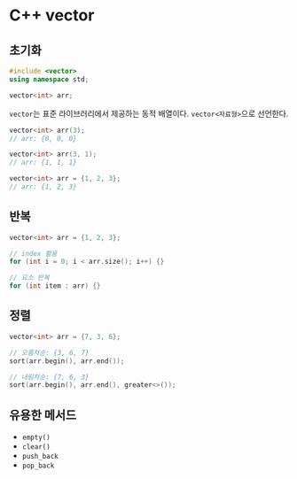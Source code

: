 # C++ vector

## 초기화

```cpp
#include <vector>
using namespace std;

vector<int> arr;
```

`vector`는 표준 라이브러리에서 제공하는 동적 배열이다. `vector<자료형>`으로 선언한다.

```cpp
vector<int> arr(3);
// arr: {0, 0, 0}

vector<int> arr(3, 1);
// arr: {1, 1, 1}

vector<int> arr = {1, 2, 3};
// arr: {1, 2, 3}
```

## 반복

```cpp
vector<int> arr = {1, 2, 3};

// index 활용
for (int i = 0; i < arr.size(); i++) {}

// 요소 반복
for (int item : arr) {}
```

## 정렬

```cpp
vector<int> arr = {7, 3, 6};

// 오름차순: {3, 6, 7}
sort(arr.begin(), arr.end());

// 내림차순: {7, 6, 3}
sort(arr.begin(), arr.end(), greater<>());
```

## 유용한 메서드

- `empty()`
- `clear()`
- `push_back`
- `pop_back`
